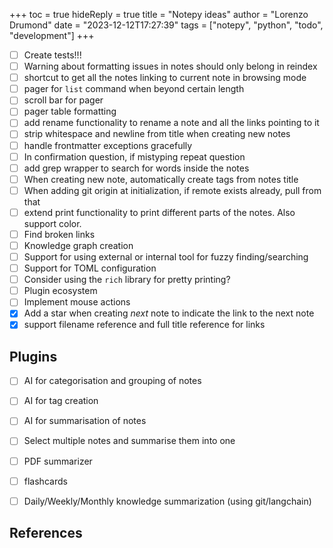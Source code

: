 +++
toc = true
hideReply = true
title = "Notepy ideas"
author = "Lorenzo Drumond"
date = "2023-12-12T17:27:39"
tags = ["notepy",  "python",  "todo",  "development"]
+++



- [ ] Create tests!!!
- [ ] Warning about formatting issues in notes should only belong in reindex
- [ ] shortcut to get all the notes linking to current note in browsing mode
- [ ] pager for `list` command when beyond certain length
- [ ] scroll bar for pager
- [ ] pager table formatting
- [ ] add rename functionality to rename a note and all the links pointing to it
- [ ] strip whitespace and newline from title when creating new notes
- [ ] handle frontmatter exceptions gracefully
- [ ] In confirmation question, if mistyping repeat question
- [ ] add grep wrapper to search for words inside the notes
- [ ] When creating new note, automatically create tags from notes title
- [ ] When adding git origin at initialization, if remote exists already, pull from that
- [ ] extend print functionality to print different parts of the notes. Also support color.
- [ ] Find broken links
- [ ] Knowledge graph creation
- [ ] Support for using external or internal tool for fuzzy finding/searching
- [ ] Support for TOML configuration
- [ ] Consider using the `rich` library for pretty printing?
- [ ] Plugin ecosystem
- [ ] Implement mouse actions
- [x] Add a star when creating _next_ note to indicate the link to the next note
- [x] support filename reference and full title reference for links

## Plugins
- [ ] AI for categorisation and grouping of notes
- [ ] AI for tag creation
- [ ] AI for summarisation of notes
- [ ] Select multiple notes and summarise them into one
- [ ] PDF summarizer
- [ ] flashcards
- [ ] Daily/Weekly/Monthly knowledge summarization (using git/langchain)


## References
